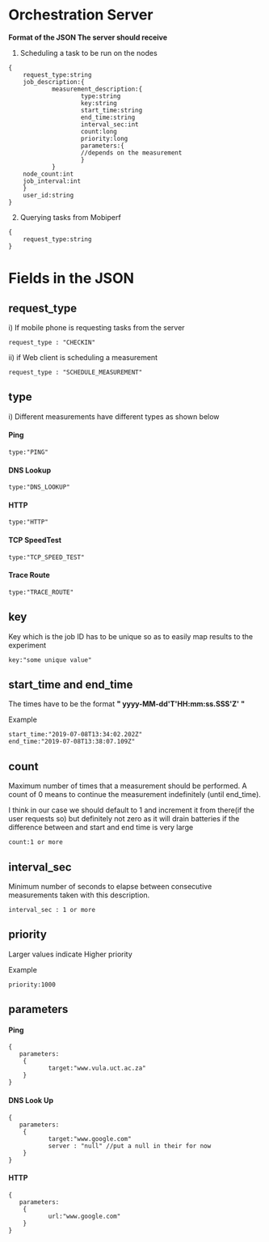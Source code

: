 
# Orchestration Server

**Format of the JSON The server should receive**
1)  Scheduling a task to be run on the nodes
```
{
	request_type:string
	job_description:{
            measurement_description:{
                    type:string  
                    key:string  
                    start_time:string  
                    end_time:string  
                    interval_sec:int  
                    count:long  
                    priority:long  
                    parameters:{
                    //depends on the measurement
                    }
            }	
	node_count:int
	job_interval:int 		    
	}	 
	user_id:string			
} 
```
2) Querying tasks from Mobiperf
```
{
	request_type:string
}
```

# Fields in the JSON 

## request_type
i) If mobile phone is requesting tasks from the server
```
request_type : "CHECKIN"  
```
ii) if Web client is scheduling a measurement 
```
request_type : "SCHEDULE_MEASUREMENT"
```
## type
i) Different measurements have different types as shown below
 #### Ping
```
type:"PING"
```
#### DNS Lookup
```
type:"DNS_LOOKUP"
```
 #### HTTP
```
type:"HTTP"
```
 #### TCP SpeedTest
```
type:"TCP_SPEED_TEST"
```

 #### Trace Route
```
type:"TRACE_ROUTE"
```
## key
Key which is the job ID has to be unique so as to easily map results to the experiment
```
key:"some unique value"
``` 

## start_time and end_time
The times have to be the format **" yyyy-MM-dd'T'HH:mm:ss.SSS'Z' "** 

Example 
```
start_time:"2019-07-08T13:34:02.202Z"
end_time:"2019-07-08T13:38:07.109Z"
```
## count
Maximum number of times that a measurement should be performed. A count of 0 means to continue the measurement indefinitely (until end_time).

I think in our case we should default to 1 and increment it from there(if the user requests so) but definitely not zero as it will drain batteries if the difference between and start and end time is very large
```
count:1 or more
```

## interval_sec
Minimum number of seconds to elapse between consecutive measurements taken with this description.
```
interval_sec : 1 or more 
```
## priority
Larger values indicate Higher priority

Example
```
priority:1000
```
## parameters
####  Ping
 ```
 {
	parameters:
	 {
			target:"www.vula.uct.ac.za"   
     } 
 }
```

####  DNS Look Up
 ```
 {
	parameters:
	 {
			target:"www.google.com" 
			server : "null" //put a null in their for now		  
     } 
 }
```


####  HTTP
 ```
 {
	parameters:
	 {
			url:"www.google.com" 
     } 
 }
```







